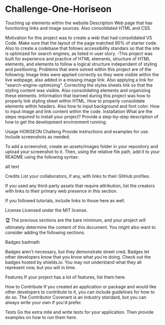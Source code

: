 # Challenge-One-Horiseon
Touching up elements within the website
Description
Web page that has functioning links and image sources. Also consolidated HTML and CSS.

Motivation for this project was to create a web that had consolidated VS Code. Make sure that the layout of the page matched 90% of starter code. Also to create a codebase that follows accessibility standars so that the site is optimized for search engines, as listed in user story.
-This project was built for experience and practice of HTML elements, structure of HTML elements, and elements to follow a logical structure independent of styling and positioning.
Problems that were solved within this project are of the following: Image links were applied correctly so they were visible within the live webpage, also added in a missing image link. Also applying a link for "search-engine-optimizing". Correcting the styles sheets link so that the styling content was visible. Also consolidating elements and organizing these elements.
Information that learned during this project was how to properly link styling sheet within HTML. How to properly consolidate elements within headers. Also how to input background and font color. How to input image and link content within the code.
Installation
What are the steps required to install your project? Provide a step-by-step description of how to get the development environment running.

Usage
HORISEON Challeng Provide instructions and examples for use. Include screenshots as needed.

To add a screenshot, create an assets/images folder in your repository and upload your screenshot to it. Then, using the relative file path, add it to your README using the following syntax:

alt text

Credits
List your collaborators, if any, with links to their GitHub profiles.

If you used any third-party assets that require attribution, list the creators with links to their primary web presence in this section.

If you followed tutorials, include links to those here as well.

License
Licensed under the MIT license.

🏆 The previous sections are the bare minimum, and your project will ultimately determine the content of this document. You might also want to consider adding the following sections.

Badges
badmath

Badges aren't necessary, but they demonstrate street cred. Badges let other developers know that you know what you're doing. Check out the badges hosted by shields.io. You may not understand what they all represent now, but you will in time.

Features
If your project has a lot of features, list them here.

How to Contribute
If you created an application or package and would like other developers to contribute to it, you can include guidelines for how to do so. The Contributor Covenant is an industry standard, but you can always write your own if you'd prefer.

Tests
Go the extra mile and write tests for your application. Then provide examples on how to run them here.